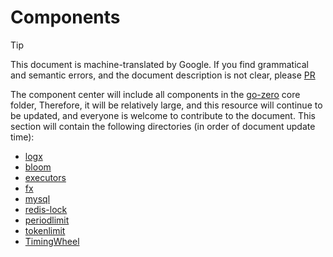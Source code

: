 # Components

> [!TIP]
> This document is machine-translated by Google. If you find grammatical and semantic errors, and the document description is not clear, please [PR](doc-contibute.md)

The component center will include all components in the [go-zero](https://github.com/tal-tech/go-zero) core folder,
Therefore, it will be relatively large, and this resource will continue to be updated, and everyone is welcome to contribute to the document. This section will contain the following directories (in order of document update time):

* [logx](logx.md)
* [bloom](bloom.md)
* [executors](executors.md)
* [fx](fx.md)
* [mysql](mysql.md)
* [redis-lock](redis-lock.md)
* [periodlimit](periodlimit.md)
* [tokenlimit](tokenlimit.md)
* [TimingWheel](timing-wheel.md)
